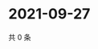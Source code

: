 # 2021-09-27

共 0 条

<!-- BEGIN -->
<!-- 最后更新时间 Mon Sep 27 2021 16:17:56 GMT+0800 (China Standard Time) -->

<!-- END -->
